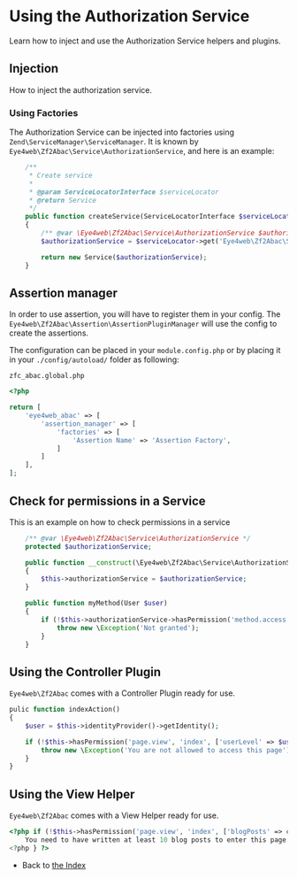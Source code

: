 # Using the Authorization Service

Learn how to inject and use the Authorization Service helpers and plugins.

## Injection

How to inject the authorization service.

### Using Factories

The Authorization Service can be injected into factories using `Zend\ServiceManager\ServiceManager`.
It is known by `Eye4web\Zf2Abac\Service\AuthorizationService`, and here is an example:

```php
    /**
     * Create service
     *
     * @param ServiceLocatorInterface $serviceLocator
     * @return Service
     */
    public function createService(ServiceLocatorInterface $serviceLocator)
    {
        /** @var \Eye4web\Zf2Abac\Service\AuthorizationService $authorizationService */
        $authorizationService = $serviceLocator->get('Eye4web\Zf2Abac\Service\AuthorizationService');

        return new Service($authorizationService);
    }
```

## Assertion manager

In order to use assertion, you will have to register them in your config.
The `Eye4web\Zf2Abac\Assertion\AssertionPluginManager` will use the config to create the assertions.

The configuration can be placed in your `module.config.php` or by placing it in your `./config/autoload/` folder as following:

`zfc_abac.global.php`
```php
<?php

return [
    'eye4web_abac' => [
        'assertion_manager' => [
            'factories' => [
                'Assertion Name' => 'Assertion Factory',
            ]
        ]
    ],
];
```

## Check for permissions in a Service

This is an example on how to check permissions in a service

```php
    /** @var \Eye4web\Zf2Abac\Service\AuthorizationService */
    protected $authorizationService;

    public function __construct(\Eye4web\Zf2Abac\Service\AuthorizationServiceInterface $authorizationService)
    {
        $this->authorizationService = $authorizationService;
    }

    public function myMethod(User $user)
    {
        if (!$this->authorizationService->hasPermission('method.access', 'myMethod', ['sex' => $user->getSex()])) {
            throw new \Exception('Not granted');
        }
    }

```

## Using the Controller Plugin

`Eye4web\Zf2Abac` comes with a Controller Plugin ready for use.

```php
pulic function indexAction()
{
    $user = $this->identityProvider()->getIdentity();

    if (!$this->hasPermission('page.view', 'index', ['userLevel' => $user->getUserLevel()]) {
        throw new \Exception('You are not allowed to access this page');
    }
}
```

## Using the View Helper

`Eye4web\Zf2Abac` comes with a View Helper ready for use.

```php
<?php if (!$this->hasPermission('page.view', 'index', ['blogPosts' => count($posts)])) { ?>
    You need to have written at least 10 blog posts to enter this page.
<?php } ?>
```

* Back to [the Index](/docs/README.md)
